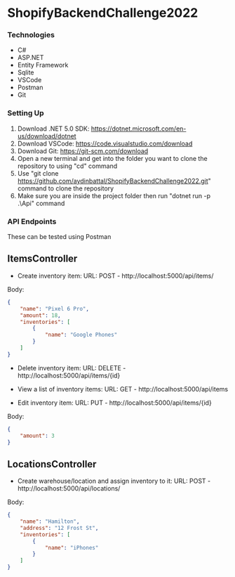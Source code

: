 # ShopifyBackendChallenge2022

### Technologies
* C#
* ASP.NET
* Entity Framework
* Sqlite
* VSCode
* Postman
* Git

### Setting Up
1. Download .NET 5.0 SDK: https://dotnet.microsoft.com/en-us/download/dotnet
2. Download VSCode: https://code.visualstudio.com/download
3. Download Git: https://git-scm.com/download
4. Open a new terminal and get into the folder you want to clone the repository to using "cd" command
5. Use "git clone https://github.com/aydinbattal/ShopifyBackendChallenge2022.git" command to clone the repository
6. Make sure you are inside the project folder then run "dotnet run -p .\Api\" command

### API Endpoints
These can be tested using Postman

## ItemsController
* Create inventory item:
URL:
POST - http://localhost:5000/api/items/ 

Body:
```json
{
    "name": "Pixel 6 Pro",
    "amount": 18,
    "inventories": [
        {
            "name": "Google Phones"
        }
    ]
}
```

* Delete inventory item:
URL:
DELETE - http://localhost:5000/api/items/{id} 

* View a list of inventory items:
URL:
GET - http://localhost:5000/api/items

* Edit inventory item:
URL:
PUT - http://localhost:5000/api/items/{id}

Body:
```json
{
    "amount": 3
}
```

## LocationsController
* Create warehouse/location and assign inventory to it:
URL: 
POST - http://localhost:5000/api/locations/

Body:
```json
{
    "name": "Hamilton",
    "address": "12 Frost St",
    "inventories": [
        {
            "name": "iPhones"
        }
    ]
}
```


